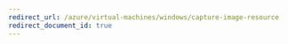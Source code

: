 ```yaml
---
redirect_url: /azure/virtual-machines/windows/capture-image-resource
redirect_document_id: true
---
```

